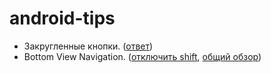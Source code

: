 # android-tips

* Закругленные кнопки. ([ответ](https://medium.com/@inibukanadit/androidstarter-1-i-want-a-round-button-636bc5553d6d))
* Bottom View Navigation. ([отключить shift](https://gist.github.com/aboutgaurav/7bc06bde7822502e51a06f9410dfd3e2), [общий обзор](https://android.jlelse.eu/ultimate-guide-to-bottom-navigation-on-android-75e4efb8105f))
